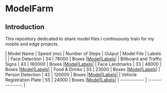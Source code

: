 # ModelFarm

## Introduction  
This repository dedicated to share model files i continuously train for my mobile and edge projects.  


| Model Name  | Speed (ms)  | Number of Steps | Output | Model File | Labels |
| Face Detection | 34 | 78000 | Boxes |[Model](https://github.com/erkansirin/ModelFarm/raw/master/ThinkerFarmModel/face_detection_iter_78000.tflite)|[Labels](https://github.com/erkansirin/ModelFarm/raw/master/ThinkerFarmModel/face_detection_iter_78000.txt)|
| Billboard and Traffic Signs   | 43 | 160000 | Boxes |[Model](https://github.com/erkansirin/ModelFarm/raw/master/ThinkerFarmModel/billboard_detector_iter_160000.tflite)|[Labels](https://github.com/erkansirin/ModelFarm/raw/master/ThinkerFarmModel/billboard_detector_iter_160000.txt)|
| Face Landmarks | 33 | 48000 | Boxes |[Model](https://github.com/erkansirin/ModelFarm/raw/master/ThinkerFarmModel/facelandmark.tflite)|[Labels](https://github.com/erkansirin/ModelFarm/raw/master/ThinkerFarmModel/facelandmark.txt)|
| Food & Drinks | 33 | 23000 | Boxes |[Model](https://github.com/erkansirin/ModelFarm/raw/master/ThinkerFarmModel/food_and_drink.tflite)|[Labels](https://github.com/erkansirin/ModelFarm/raw/master/ThinkerFarmModel/food_and_drink.txt)|
| Person Detection | 42 | 120000 | Boxes |[Model](https://github.com/erkansirin/ModelFarm/raw/master/ThinkerFarmModel/person_detection_thinkerfarm.tflite)|[Labels](https://github.com/erkansirin/ModelFarm/raw/master/ThinkerFarmModel/person_detection_thinkerfarm.txt)|
| Vehicle Registration Plate | 55 | 24000 | Boxes |[Model](https://github.com/erkansirin/ModelFarm/raw/master/ThinkerFarmModel/plate_detector_iter_24000.tflite)|[Labels](https://github.com/erkansirin/ModelFarm/raw/master/ThinkerFarmModel/plate_detector_iter_24000.txt)|
| ------------ | :--------------: |
